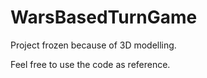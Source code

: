# WarsBasedTurnGame

Project frozen because of 3D modelling.

Feel free to use the code as reference.
